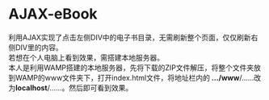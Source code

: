 # AJAX-eBook
  利用AJAX实现了点击左侧DIV中的电子书目录，无需刷新整个页面，仅仅刷新右侧DIV里的内容。</br>
  若想在个人电脑上看到效果，需搭建本地服务器。</br>
  本人是利用WAMP搭建的本地服务器，先将下载的ZIP文件解压，将整个文件夹放到WAMP的www文件夹下，打开index.html文件，将地址栏内的<strong>
.../www</strong>/......改为<strong>localhost</strong>/......。然后即可看到效果。</br>
